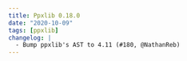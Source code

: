 ```yaml
---
title: Ppxlib 0.18.0
date: "2020-10-09"
tags: [ppxlib]
changelog: |
  - Bump ppxlib's AST to 4.11 (#180, @NathanReb)
---
```


